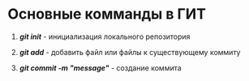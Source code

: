 # Основные комманды в ГИТ

1. ***git init*** - инициализация локального репозитория

2. ***git add*** - добавить файл или файлы к существующему коммиту

3. ***git commit -m "message"*** - создание коммита
